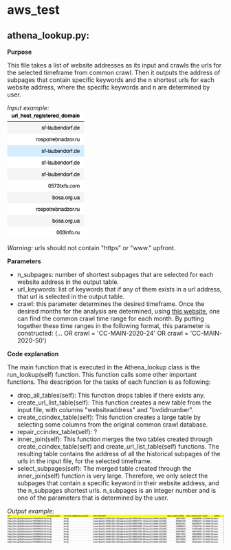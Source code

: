 # aws_test


## **athena_lookup.py**: 
**Purpose**

This file takes a list of website addresses as its input and crawls the urls for the selected timeframe from common crawl. Then it outputs the address of subpages that contain specific keywords and the n shortest urls for each website address, where the specific keywords and n are determined by user.   

*Input example:* \
![alt ](input1.png)

*Warning:* urls should not contain "https" or "www." upfront.

**Parameters** </font> 
* n_subpages: number of shortest subpages that are selected for each website address in the output table. 
* url_keywords: list of keywords that if any of them exists in a url address, that url is selected in the output table. 
* crawl: this parameter determines the desired timeframe. Once the desired months for the analysis are determined, using [this website](https://skeptric.com/common-crawl-time-ranges/), one can find the common crawl time range for each month. By putting together these time ranges in the following format, this parameter is constructed: (... OR crawl = 'CC-MAIN-2020-24' OR crawl = 'CC-MAIN-2020-50')
 

**Code explanation**

The main function that is executed in the Athena_lookup class is the run_lookup(self) function. This function calls some other important functions. The description for the tasks of each function is as following: 
* drop_all_tables(self): This function drops tables if there exists any. 
* create_url_list_table(self): This function creates a new table from the input file, with columns "websiteaddress" and "bvdidnumber".
* create_ccindex_table(self): This function creates a large table by selecting some columns from the original common crawl database.
* repair_ccindex_table(self): ?
* inner_join(self): This function merges the two tables created through create_ccindex_table(self) and create_url_list_table(self) functions. The resulting table contains the address of all the historical subpages of the urls in the input file, for the selected timeframe.   
* select_subpages(self): The merged table created through the inner_join(self) function is very large. Therefore, we only select the subpages that contain a specific keyword in their website address, and the n_subpages shortest urls. n_subpages is an integer number and is one of the parameters that is determined by the user. 

*Output example:*\
![alt ](output1.png)






